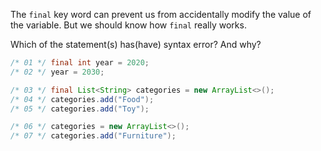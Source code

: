 The `final` key word can prevent us from accidentally modify the value of the variable. But we should know how `final` really works.

Which of the statement(s) has(have) syntax error? And why?

```java
/* 01 */ final int year = 2020;
/* 02 */ year = 2030;

/* 03 */ final List<String> categories = new ArrayList<>();
/* 04 */ categories.add("Food");
/* 05 */ categories.add("Toy");

/* 06 */ categories = new ArrayList<>();
/* 07 */ categories.add("Furniture");
```